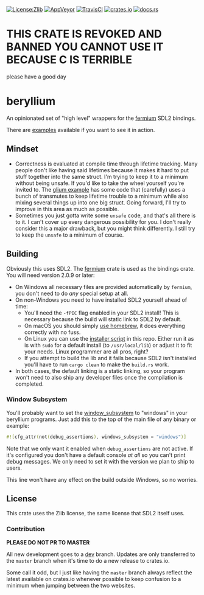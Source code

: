 [![License:Zlib](https://img.shields.io/badge/License-Zlib-brightgreen.svg)](https://opensource.org/licenses/Zlib)
[![AppVeyor](https://ci.appveyor.com/api/projects/status/4m1hm02p9kjf1dyc/branch/master?svg=true)](https://ci.appveyor.com/project/Lokathor/beryllium/branch/master)
[![TravisCI](https://travis-ci.org/Lokathor/beryllium.svg?branch=master)](https://travis-ci.org/Lokathor/beryllium)
[![crates.io](https://img.shields.io/crates/v/beryllium.svg)](https://crates.io/crates/beryllium)
[![docs.rs](https://docs.rs/beryllium/badge.svg)](https://docs.rs/beryllium/)

# THIS CRATE IS REVOKED AND BANNED YOU CANNOT USE IT BECAUSE C IS TERRIBLE

please have a good day

# beryllium
An opinionated set of "high level" wrappers for the
[fermium](https://github.com/Lokathor/fermium) SDL2 bindings.

There are [examples](/examples/) available if you want to see it in action.

## Mindset

* Correctness is evaluated at compile time through lifetime tracking. Many
  people don't like having said lifetimes because it makes it hard to put stuff
  together into the same struct. I'm trying to keep it to a minimum without
  being unsafe. If you'd like to take the wheel yourself you're invited to. The
  [glium example](/examples/extern_crate_glium.rs) has some code that
  (carefully) uses a bunch of transmutes to keep lifetime trouble to a minimum
  while also mixing several things up into one big struct. Going forward, I'll
  try to improve in this area as much as possible.
* Sometimes you just gotta write some `unsafe` code, and that's all there is to
  it. I can't cover up every dangerous possibility for you. I don't really
  consider this a major drawback, but you might think differently. I still try
  to keep the `unsafe` to a minimum of course.

## Building

Obviously this uses SDL2. The [fermium](https://docs.rs/fermium) crate is used
as the bindings crate. You will need version 2.0.9 or later:

* On Windows all necessary files are provided automatically by `fermium`, you
  don't need to do _any_ special setup at all.
* On non-Windows you need to have installed SDL2 yourself ahead of time:
  * You'll need the `-fPIC` flag enabled in your SDL2 install! This is necessary
    because the build will static link to SDL2 by default.
  * On macOS you should simply [use
    homebrew](https://formulae.brew.sh/formula/sdl2), it does everything
    correctly with no fuss.
  * On Linux you can use the [installer script](install-sdl2.sh) in this repo.
    Either run it as is with `sudo` for a default install (to `/usr/local/lib`)
    or adjust it to fit your needs. Linux programmer are all pros, right?
  * If you attempt to build the lib and it fails because SDL2 isn't installed
    you'll have to run `cargo clean` to make the `build.rs` work.
* In both cases, the default linking is a static linking, so your program won't
  need to also ship any developer files once the compilation is completed.

### Window Subsystem

You'll probably want to set the
[window_subsystem](https://doc.rust-lang.org/reference/attributes.html#crate-only-attributes)
to "windows" in your beryllium programs. Just add this to the top of the main
file of any binary or example:

```rust
#![cfg_attr(not(debug_assertions), windows_subsystem = "windows")]
```

Note that we only want it enabled when `debug_assertions` are not active. If
it's configured you don't have a default console _at all_ so you can't print
debug messages. We only need to set it with the version we plan to ship to
users.

This line won't have any effect on the build outside Windows, so no worries.

## License

This crate uses the Zlib license, the same license that SDL2 itself uses.

### Contribution

**PLEASE DO NOT PR TO MASTER**

All new development goes to a
[dev](https://github.com/Lokathor/beryllium/tree/dev) branch. Updates are only
transferred to the `master` branch when it's time to do a new release to
crates.io.

Some call it odd, but I just like having the `master` branch always reflect the
latest available on crates.io whenever possible to keep confusion to a minimum
when jumping between the two websites.
